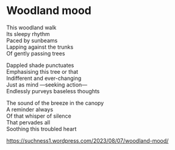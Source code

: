 # Woodland mood  
>   
This woodland walk   
Its sleepy rhythm  
Paced by sunbeams  
Lapping against the trunks   
Of gently passing trees  
  
Dappled shade punctuates  
Emphasising this tree or that   
Indifferent and ever-changing  
Just as mind —seeking action—   
Endlessly purveys baseless thoughts  
  
The sound of the breeze in the canopy    
A reminder always  
Of that whisper of silence  
That pervades all  
Soothing this troubled heart  
  
https://suchness1.wordpress.com/2023/08/07/woodland-mood/